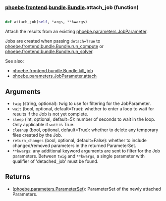 ### [phoebe](phoebe.md).[frontend](phoebe.frontend.md).[bundle](phoebe.frontend.bundle.md).[Bundle](phoebe.frontend.bundle.Bundle.md).attach_job (function)


```py

def attach_job(self, *args, **kwargs)

```



Attach the results from an existing [phoebe.parameters.JobParameter](phoebe.parameters.JobParameter.md).

Jobs are created when passing `detach=True` to
[phoebe.frontend.bundle.Bundle.run_compute](phoebe.frontend.bundle.Bundle.run_compute.md) or
[phoebe.frontend.bundle.Bundle.run_solver](phoebe.frontend.bundle.Bundle.run_solver.md).

See also:
* [phoebe.frontend.bundle.Bundle.kill_job](phoebe.frontend.bundle.Bundle.kill_job.md)
* [phoebe.parameters.JobParameter.attach](phoebe.parameters.JobParameter.attach.md)

Arguments
------------
* `twig` (string, optional): twig to use for filtering for the JobParameter.
* `wait` (bool, optional, default=True): whether to enter a loop to wait
    for results if the Job is not yet complete.
* `sleep` (int, optional, default=5): number of seconds to wait in the loop.
    Only applicable if `wait` is True.
* `cleanup` (bool, optional, default=True): whether to delete any
    temporary files created by the Job.
* `return_changes` (bool, optional, default=False): whether to include
    changed/removed parameters in the returned ParameterSet.
* `**kwargs`: any additional keyword arguments are sent to filter for the
    Job parameters.  Between `twig` and `**kwargs`, a single parameter
    with qualifier of 'detached_job' must be found.

Returns
-----------
* ([phoebe.parameters.ParameterSet](phoebe.parameters.ParameterSet.md)): ParameterSet of the newly attached
    Parameters.

